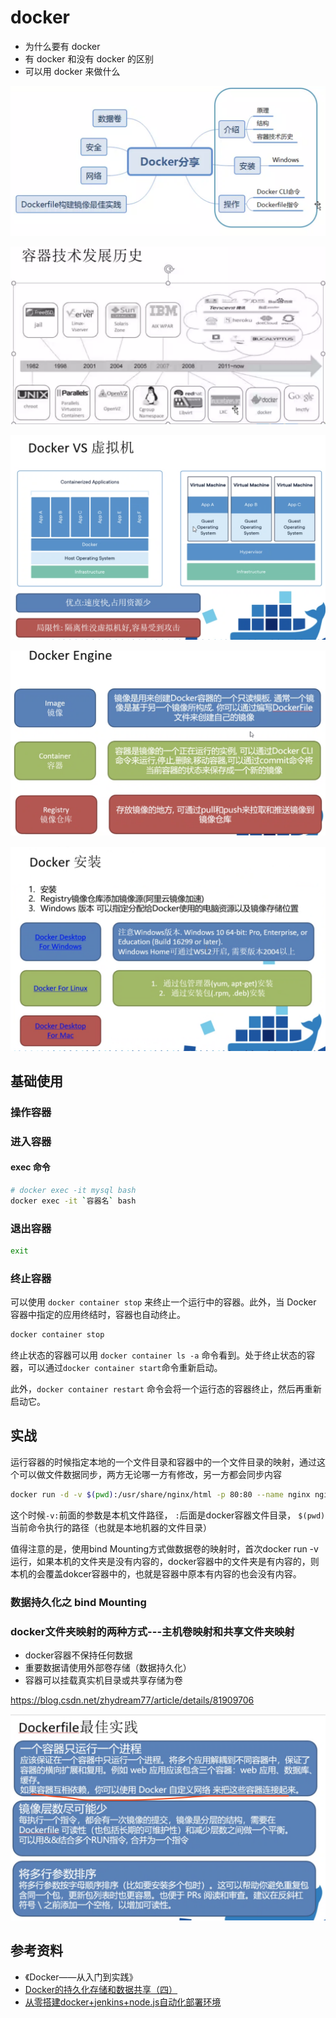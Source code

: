 # docker 

- 为什么要有 docker
- 有 docker 和没有 docker 的区别
- 可以用 docker 来做什么

![](../.vuepress/public/images/2020-07-29-15-21-48-compose.png)

![](../.vuepress/public/images/2020-07-29-15-25-17-contianer.png)

![](../.vuepress/public/images/2020-07-29-15-31-03-docker.png)

![](../.vuepress/public/images/2020-07-29-15-34-48-docker.png)

![](../.vuepress/public/images/2020-07-29-15-37-26-docker.png)

## 基础使用

### 操作容器

### 进入容器

#### exec 命令

```bash
# docker exec -it mysql bash
docker exec -it `容器名` bash
``` 

### 退出容器

```bash
exit
```

### 终止容器

可以使用 `docker container stop` 来终止一个运行中的容器。此外，当 Docker 容器中指定的应用终结时，容器也自动终止。
```bash
docker container stop
```

终止状态的容器可以用 `docker container ls -a` 命令看到。处于终止状态的容器，可以通过`docker container start`命令重新启动。

此外，`docker container restart` 命令会将一个运行态的容器终止，然后再重新启动它。

## 实战

运行容器的时候指定本地的一个文件目录和容器中的一个文件目录的映射，通过这个可以做文件数据同步，两方无论哪一方有修改，另一方都会同步内容
```bash
docker run -d -v $(pwd):/usr/share/nginx/html -p 80:80 --name nginx nginx
```

这个时候`-v:`前面的参数是本机文件路径， `:`后面是docker容器文件目录， `$(pwd)`当前命令执行的路径（也就是本地机器的文件目录）

值得注意的是，使用bind Mounting方式做数据卷的映射时，首次docker run -v 运行，如果本机的文件夹是没有内容的，docker容器中的文件夹是有内容的，则本机的会覆盖dokcer容器中的，也就是容器中原本有内容的也会没有内容。

### 数据持久化之 bind Mounting

### docker文件夹映射的两种方式---主机卷映射和共享文件夹映射

- docker容器不保持任何数据
- 重要数据请使用外部卷存储（数据持久化）
- 容器可以挂载真实机目录或共享存储为卷

https://blog.csdn.net/zhydream77/article/details/81909706

![](../.vuepress/public/images/2020-07-29-16-05-38-docker.png)

## 参考资料

- 《Docker——从入门到实践》
- [Docker的持久化存储和数据共享（四）](https://juejin.im/post/5b6d4439f265da0f800e0d5a#heading-2)
- [从零搭建docker+jenkins+node.js自动化部署环境](https://juejin.im/post/5b8ddb70e51d45389153f288#heading-7)